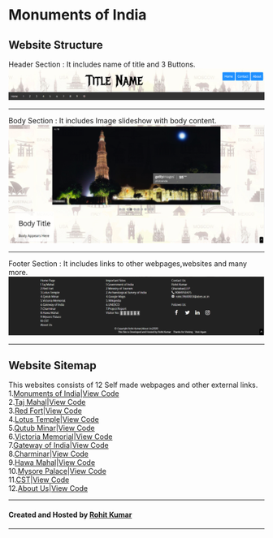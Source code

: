 # Monuments of India
## Website Structure
Header Section : It includes name of title and 3 Buttons.
<img src = 'readme-materials/header.png'>
************************************************************
Body Section : It includes Image slideshow with body content.
<img src = 'readme-materials/body.png'>
***********************************************************
Footer Section : It includes links to other webpages,websites and many more.
<img src = 'readme-materials/footer.png'>
************************************************************
## Website Sitemap
This websites consists of 12 Self made webpages and other external links.\
1.[Monuments of India](https://rk-rohitkumar.github.io/monuments/monuments.html)|[View Code](monuments.html)\
2.[Taj Mahal](https://rk-rohitkumar.github.io/monuments/tajmahal.html)|[View Code](tajmahal.html)\
3.[Red Fort](https://rk-rohitkumar.github.io/monuments/redfort.html)|[View Code](redfort.html)\
4.[Lotus Temple](https://rk-rohitkumar.github.io/monuments/lotustemple.html)|[View Code](lotustemple.html)\
5.[Qutub Minar](https://rk-rohitkumar.github.io/monuments/qutubminar.html)|[View Code](qutubminar.html)\
6.[Victoria Memorial](https://rk-rohitkumar.github.io/monuments/victoriamemorial.html)|[View Code](victoriamemorial.html)\
7.[Gateway of India](https://rk-rohitkumar.github.io/monuments/gatewayofindia.html)|[View Code](gatewayofindia.html)\
8.[Charminar](https://rk-rohitkumar.github.io/monuments/charminar.html)|[View Code](charminar.html)\
9.[Hawa Mahal](https://rk-rohitkumar.github.io/monuments/hawamahal.html)|[View Code](hawamahal.html)\
10.[Mysore Palace](https://rk-rohitkumar.github.io/monuments/mysorepalace.html)|[View Code](mysorepalace.html)\
11.[CST](https://rk-rohitkumar.github.io/monuments/cst.html)|[View Code](cst.html)\
12.[About Us](https://rk-rohitkumar.github.io/monuments/about.html)|[View Code](about.html)
************************************************************
#### Created and Hosted by [Rohit Kumar](https://rebrand.ly/rk/website)
************************************************************
